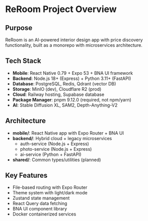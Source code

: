 # ReRoom Project Overview

## Purpose
ReRoom is an AI-powered interior design app with price discovery functionality, built as a monorepo with microservices architecture.

## Tech Stack
- **Mobile**: React Native 0.79 + Expo 53 + BNA UI framework
- **Backend**: Node.js 18+ (Express) + Python 3.11+ (FastAPI) 
- **Database**: PostgreSQL, Redis, Qdrant (vector DB)
- **Storage**: MinIO (dev), Cloudflare R2 (prod)
- **Cloud**: Railway hosting, Supabase database
- **Package Manager**: pnpm 9.12.0 (required, not npm/yarn)
- **AI**: Stable Diffusion XL, SAM2, Depth-Anything-V2

## Architecture
- **mobile/**: React Native app with Expo Router + BNA UI
- **backend/**: Hybrid cloud + legacy microservices
  - auth-service (Node.js + Express)
  - photo-service (Node.js + Express) 
  - ai-service (Python + FastAPI)
- **shared/**: Common types/utilities (planned)

## Key Features
- File-based routing with Expo Router
- Theme system with light/dark mode
- Zustand state management
- React Query data fetching
- BNA UI component library
- Docker containerized services